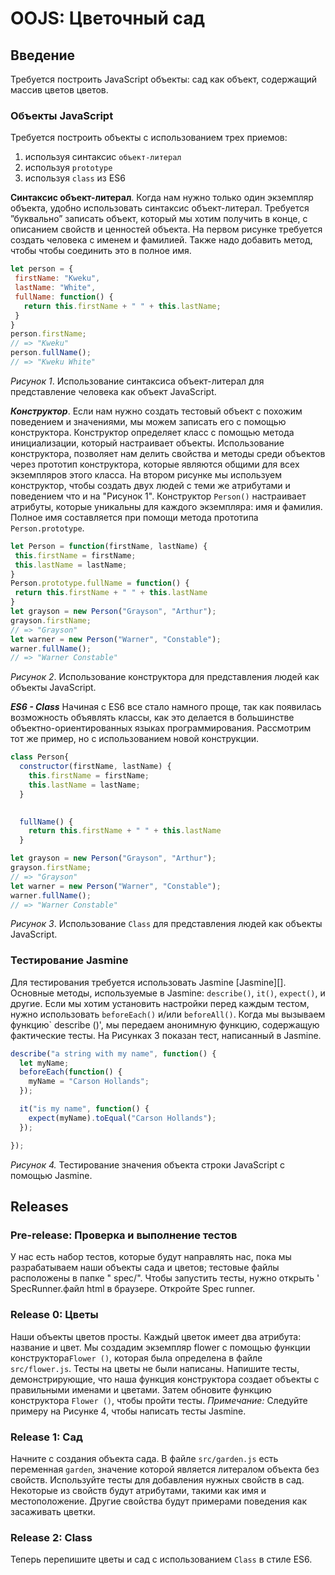 # OOJS: Цветочный сад


## Введение
Требуется построить JavaScript объекты: сад как объект, содержащий массив цветов
цветов.

### Объекты JavaScript
Требуется построить объекты с использованием трех приемов: 
1. используя синтаксис `объект-литерал`
2. используя `prototype`
3. используя `class` из ES6


**Синтаксис объект-литерал**. Когда нам нужно только один экземпляр
объекта, удобно использовать синтаксис объект-литерал. Требуется
”буквально” записать объект, который мы хотим получить в конце, с
описанием свойств и ценностей объекта. На первом рисунке
требуется создать человека с именем и фамилией. Также надо добавить метод, чтобы
чтобы соединить это в полное имя.

```js
let person = {
 firstName: "Kweku",
 lastName: "White",
 fullName: function() {
   return this.firstName + " " + this.lastName;
 }
}
person.firstName;
// => "Kweku"
person.fullName();
// => "Kweku White"
```
*Рисунок 1*. Использование синтаксиса объект-литерал для представление человека как
объект JavaScript.

***Конструктор***. Если нам нужно создать тестовый объект с похожим
поведением и значениями, мы можем записать его с помощью конструктора.
Конструктор определяет класс с помощью метода инициализации, который
настраивает объекты. Использование конструктора, позволяет нам делить
свойства и методы среди объектов через прототип конструктора, которые являются общими для всех экземпляров этого класса.
На втором рисунке мы используем конструктор, чтобы создать двух
людей с теми же атрибутами и поведением что и на "Рисунок 1". Конструктор
`Person()` настраивает атрибуты, которые уникальны для каждого экземпляра:
имя и фамилия. Полное имя составляется при помощи метода прототипа `Person.prototype`.

```js
let Person = function(firstName, lastName) {
 this.firstName = firstName;
 this.lastName = lastName;
}
Person.prototype.fullName = function() {
 return this.firstName + " " + this.lastName
}
let grayson = new Person("Grayson", "Arthur");
grayson.firstName;
// => "Grayson"
let warner = new Person("Warner", "Constable");
warner.fullName();
// => "Warner Constable"
```
*Рисунок 2*. Использование конструктора для представления людей как объекты JavaScript.

***ES6 - Class***
Начиная с ES6 все стало намного проще, так как появилась возможность объявлять классы, как это делается в большинстве объектно-ориентированных языках программирования. Рассмотрим тот же пример, но с использованием новой конструкции.

```js
class Person{
  constructor(firstName, lastName) {
    this.firstName = firstName;
    this.lastName = lastName;
  }

  
  fullName() {
    return this.firstName + " " + this.lastName
  }

let grayson = new Person("Grayson", "Arthur");
grayson.firstName;
// => "Grayson"
let warner = new Person("Warner", "Constable");
warner.fullName();
// => "Warner Constable"
```
*Рисунок 3*. Использование `Class` для представления людей как объекты JavaScript.



### Тестирование Jasmine
Для тестирования требуется использовать Jasmine [Jasmine][]. Основные методы, используемые в Jasmine: `describe()`, `it()`, `expect()`, и другие.
Если мы хотим установить настройки перед каждым тестом,
нужно использовать `beforeEach()` и/или `beforeAll()`. Когда мы вызываем функцию` describe ()', мы передаем анонимную функцию, содержащую фактические тесты. На Рисунках 3 показан тест, написанный в Jasmine.

```js
describe("a string with my name", function() {
  let myName;
  beforeEach(function() {
    myName = "Carson Hollands";
  });

  it("is my name", function() {
    expect(myName).toEqual("Carson Hollands");
  });

});
```

*Рисунок 4.* Тестирование значения объекта строки JavaScript с помощью Jasmine.
   
## Releases
### Pre-release: Проверка и выполнение тестов
У нас есть набор тестов, которые будут направлять нас, пока мы
разрабатываем наши объекты сада и цветов; тестовые файлы расположены в
папке " spec/". Чтобы запустить тесты, нужно открыть ' SpecRunner.файл
html в браузере. Откройте Spec runner. 

### Release 0: Цветы
Наши объекты цветов просты. Каждый цветок имеет два атрибута: название
и цвет. Мы создадим экземпляр flower с помощью функции конструктора`Flower ()`, которая была определена в файле `src/flower.js`.
Тесты на цветы не были написаны. Напишите тесты, демонстрирующие, что
наша функция конструктора создает объекты с правильными именами и
цветами. Затем обновите функцию конструктора `Flower ()`, чтобы пройти
тесты.
*Примечание:* Следуйте примеру на Рисунке 4, чтобы написать тесты Jasmine.

### Release 1: Сад
Начните с создания объекта сада. В файле `src/garden.js`  есть переменная `garden`, значение которой является литералом объекта без свойств.
Используйте тесты для добавления нужных свойств в сад. Некоторые из
свойств будут атрибутами, такими как имя и местоположение. Другие
свойства будут примерами поведения как засаживать цветки.

### Release 2: Class
Теперь перепишите цветы и сад с использованием `Class` в стиле ES6.



[object literal syntax]: http://www.dyn-web.com/tutorials/object-literal/
[Объектно-ориентировнный подход]: https://developer.mozilla.org/enUS/docs/Web/JavaScript/Introduction_to_Object-Oriented_JavaScript
